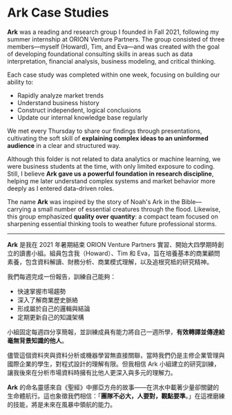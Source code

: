 # Ark Case Studies

**Ark** was a reading and research group I founded in Fall 2021, following my summer internship at ORION Venture Partners. The group consisted of three members—myself (Howard), Tim, and Eva—and was created with the goal of developing foundational consulting skills in areas such as data interpretation, financial analysis, business modeling, and critical thinking.

Each case study was completed within one week, focusing on building our ability to:
- Rapidly analyze market trends
- Understand business history
- Construct independent, logical conclusions
- Update our internal knowledge base regularly

We met every Thursday to share our findings through presentations, cultivating the soft skill of **explaining complex ideas to an uninformed audience** in a clear and structured way.

Although this folder is not related to data analytics or machine learning, we were business students at the time, with only limited exposure to coding. Still, I believe **Ark gave us a powerful foundation in research discipline**, helping me later understand complex systems and market behavior more deeply as I entered data-driven roles.

The name **Ark** was inspired by the story of Noah's Ark in the Bible—carrying a small number of essential creatures through the flood. Likewise, this group emphasized **quality over quantity**: a compact team focused on sharpening essential thinking tools to weather future professional storms.

---

**Ark** 是我在 2021 年暑期結束 ORION Venture Partners 實習、開始大四學期時創立的讀書小組。組員包含我（Howard）、Tim 和 Eva，旨在培養基本的商業顧問素養，包含資料解讀、財務分析、商業模式理解，以及追根究柢的研究精神。

我們每週完成一份報告，訓練自己能夠：
- 快速掌握市場趨勢
- 深入了解商業歷史脈絡
- 形成屬於自己的邏輯與結論
- 定期更新自己的知識架構

小組固定每週四分享簡報，並訓練成員有能力將自己一週所學，**有效轉譯並傳達給毫無背景知識的他人**。

儘管這個資料夾與資料分析或機器學習無直接關聯，當時我們仍是主修企業管理與國際企業的學生，對程式設計的理解有限。但我相信 Ark 小組建立的研究訓練，讓我後來在分析市場資料時擁有比他人更深入與多元的理解力。

**Ark** 的命名靈感來自《聖經》中挪亞方舟的故事——在洪水中載著少量卻關鍵的生命體航行。這也象徵我們相信：「**團隊不必大，人要對，觀點要準**。」在這裡磨練的技能，將是未來在風暴中領航的能力。



